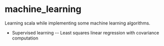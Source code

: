 # machine_learning
Learning scala while implementing some machine learning algorithms.
- Supervised learning
-- Least squares linear regression with covariance computation

